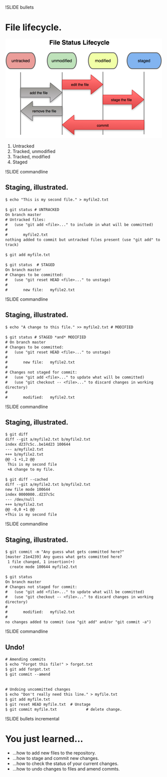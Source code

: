
!SLIDE bullets
# File lifecycle.

![file lifecycle](../images/file_lifecycle.png)


1. Untracked
1. Tracked, unmodified
1. Tracked, modified
1. Staged

!SLIDE commandline 
## Staging, illustrated.
    $ echo "This is my second file." > myfile2.txt
    
    $ git status # UNTRACKED
    On branch master
    # Untracked files:
    #   (use "git add <file>..." to include in what will be committed)
    #
    #       myfile2.txt
    nothing added to commit but untracked files present (use "git add" to track)
    
    $ git add myfile.txt
    
    $ git status  # STAGED
    On branch master
    # Changes to be committed:
    #   (use "git reset HEAD <file>..." to unstage)
    #
    #       new file:   myfile2.txt
    
!SLIDE commandline
## Staging, illustrated.
     
    $ echo "A change to this file." >> myfile2.txt # MODIFIED
    
    $ git status # STAGED *and* MODIFIED
    # On branch master
    # Changes to be committed:
    #   (use "git reset HEAD <file>..." to unstage)
    #
    #       new file:   myfile2.txt
    #
    # Changes not staged for commit:
    #   (use "git add <file>..." to update what will be committed)
    #   (use "git checkout -- <file>..." to discard changes in working directory)
    #
    #       modified:   myfile2.txt
     
!SLIDE commandline
## Staging, illustrated.

    $ git diff
    diff --git a/myfile2.txt b/myfile2.txt
    index d237c5c..be14d23 100644
    --- a/myfile2.txt
    +++ b/myfile2.txt
    @@ -1 +1,2 @@
     This is my second file
     +A change to my file.
    
    $ git diff --cached
    diff --git a/myfile2.txt b/myfile2.txt
    new file mode 100644
    index 0000000..d237c5c
    --- /dev/null
    +++ b/myfile2.txt
    @@ -0,0 +1 @@
    +This is my second file
    

!SLIDE commandline
## Staging, illustrated.

    $ git commit -m "Any guess what gets committed here?"
    [master 21e4239] Any guess what gets committed here?
     1 file changed, 1 insertion(+)
      create mode 100644 myfile2.txt
    
    $ git status
    On branch master
    # Changes not staged for commit:
    #   (use "git add <file>..." to update what will be committed)
    #   (use "git checkout -- <file>..." to discard changes in working directory)
    #
    #       modified:   myfile2.txt
    #
    no changes added to commit (use "git add" and/or "git commit -a")
    
!SLIDE commandline
## Undo!

    # Amending commits
    $ echo "Forgot this file!" > forgot.txt
    $ git add forgot.txt
    $ git commit --amend


    # Undoing uncommitted changes
    $ echo "Don't really need this line." > myfile.txt
    $ git add myfile.txt
    $ git reset HEAD myfile.txt  # Unstage
    $ git commit myfile.txt             # delete change.

!SLIDE bullets incremental
# You just learned...

* ...how to add new files to the repository.
* ...how to stage and commit new changes.
* ...how to check the status of your current changes.
* ...how to undo changes to files and amend commts.
